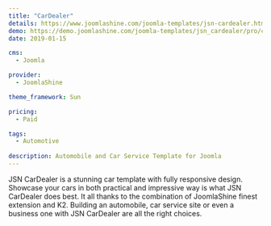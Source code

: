 ```yaml
---
title: "CarDealer"
details: https://www.joomlashine.com/joomla-templates/jsn-cardealer.html
demo: https://demo.joomlashine.com/joomla-templates/jsn_cardealer/pro/cardealer/
date: 2019-01-15

cms: 
  - Joomla

provider: 
  - JoomlaShine

theme_framework: Sun

pricing:
  - Paid

tags:
  - Automotive
  
description: Automobile and Car Service Template for Joomla
---
```


JSN CarDealer is a stunning car template with fully responsive design. Showcase your cars in both practical and impressive way is what JSN CarDealer does best. It all thanks to the combination of JoomlaShine finest extension and K2. Building an automobile, car service site or even a business one with JSN CarDealer are all the right choices.